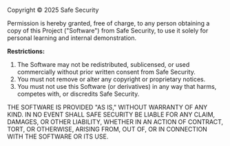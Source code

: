 Copyright © 2025 Safe Security

Permission is hereby granted, free of charge, to any person obtaining a copy of this Project ("Software") from Safe Security, to use it solely for personal learning and internal demonstration.

**Restrictions:**
1. The Software may not be redistributed, sublicensed, or used commercially without prior written consent from Safe Security.
2. You must not remove or alter any copyright or proprietary notices.
3. You must not use this Software (or derivatives) in any way that harms, competes with, or discredits Safe Security.

THE SOFTWARE IS PROVIDED "AS IS," WITHOUT WARRANTY OF ANY KIND. IN NO EVENT SHALL SAFE SECURITY BE LIABLE FOR ANY CLAIM, DAMAGES, OR OTHER LIABILITY, WHETHER IN AN ACTION OF CONTRACT, TORT, OR OTHERWISE, ARISING FROM, OUT OF, OR IN CONNECTION WITH THE SOFTWARE OR ITS USE.

